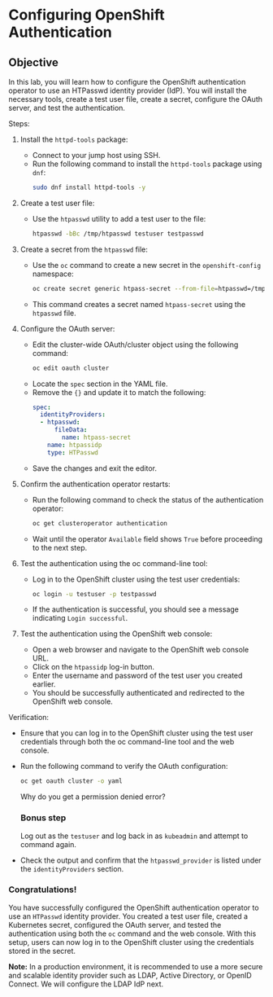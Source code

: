 # Configuring OpenShift Authentication

## Objective

In this lab, you will learn how to configure the OpenShift authentication operator to use an HTPasswd identity provider (IdP). You will install the necessary tools, create a test user file, create a secret, configure the OAuth server, and test the authentication.

Steps:

1. Install the `httpd-tools` package:
   - Connect to your jump host using SSH.
   - Run the following command to install the `httpd-tools` package using `dnf`:
     ```bash
     sudo dnf install httpd-tools -y
     ```

2. Create a test user file:
   - Use the `htpasswd` utility to add a test user to the file:
     ```bash
     htpasswd -bBc /tmp/htpasswd testuser testpasswd
     ```
   
3. Create a secret from the `htpasswd` file:
   - Use the `oc` command to create a new secret in the `openshift-config` namespace:
     ```bash
     oc create secret generic htpass-secret --from-file=htpasswd=/tmp/htpasswd -n openshift-config
     ```
   - This command creates a secret named `htpass-secret` using the `htpasswd` file.

4. Configure the OAuth server:
   - Edit the cluster-wide OAuth/cluster object using the following command:
     ```bash
     oc edit oauth cluster
     ```
   - Locate the `spec` section in the YAML file.
   - Remove the `{}` and update it to match the following:
     ```yaml
     spec:
       identityProviders:
       - htpasswd:
           fileData:
             name: htpass-secret
         name: htpassidp
         type: HTPasswd
     ```
   - Save the changes and exit the editor.
   
5. Confirm the authentication operator restarts:
   - Run the following command to check the status of the authentication operator:
     ```bash
     oc get clusteroperator authentication
     ```
   - Wait until the operator `Available` field shows `True` before proceeding to the next step.

6. Test the authentication using the oc command-line tool:
   - Log in to the OpenShift cluster using the test user credentials:
     ```bash
     oc login -u testuser -p testpasswd
     ```
     
   - If the authentication is successful, you should see a message indicating `Login successful`.

7. Test the authentication using the OpenShift web console:
   - Open a web browser and navigate to the OpenShift web console URL.
   - Click on the `htpassidp` log-in button.
   - Enter the username and password of the test user you created earlier.
   - You should be successfully authenticated and redirected to the OpenShift web console.

Verification:
- Ensure that you can log in to the OpenShift cluster using the test user credentials through both the oc command-line tool and the web console.

- Run the following command to verify the OAuth configuration:
  ```bash
  oc get oauth cluster -o yaml
  ```
  
  Why do you get a permission denied error?
  
  ### Bonus step
  
  Log out as the `testuser` and log back in as `kubeadmin` and attempt to command again.
  
- Check the output and confirm that the `htpasswd_provider` is listed under the `identityProviders` section.

### Congratulations!

You have successfully configured the OpenShift authentication operator to use an `HTPasswd` identity provider. You created a test user file, created a Kubernetes secret, configured the OAuth server, and tested the authentication using both the `oc` command and the web console. With this setup, users can now log in to the OpenShift cluster using the credentials stored in the secret.

**Note:** In a production environment, it is recommended to use a more secure and scalable identity provider such as LDAP, Active Directory, or OpenID Connect. We will configure the LDAP IdP next. 



